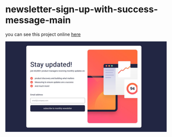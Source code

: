 # newsletter-sign-up-with-success-message-main

you can see this project online [here](https://hadi-sanei.github.io/mini-project-newsletter-sign-up-with-success-message-main)

![github](./assets/images/newsletter-sign-up-with-success-message-main.JPG)
